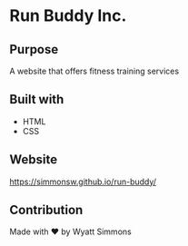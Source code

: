 # Run Buddy Inc.

## Purpose
A website that offers fitness training services

## Built with
* HTML
* CSS

## Website
https://simmonsw.github.io/run-buddy/

## Contribution
Made with ❤️ by Wyatt Simmons
